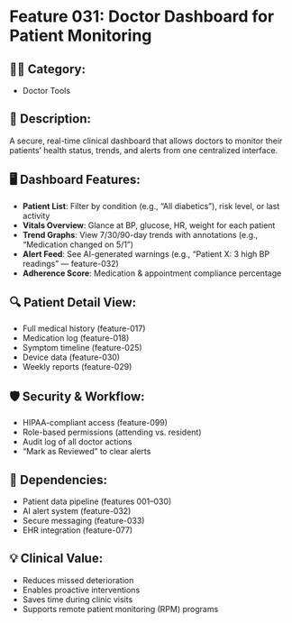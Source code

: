# Feature 031: Doctor Dashboard for Patient Monitoring

## 👨‍⚕️ Category:
- Doctor Tools

## 📝 Description:
A secure, real-time clinical dashboard that allows doctors to monitor their patients’ health status, trends, and alerts from one centralized interface.

## 🖥️ Dashboard Features:
- **Patient List**: Filter by condition (e.g., “All diabetics”), risk level, or last activity
- **Vitals Overview**: Glance at BP, glucose, HR, weight for each patient
- **Trend Graphs**: View 7/30/90-day trends with annotations (e.g., “Medication changed on 5/1”)
- **Alert Feed**: See AI-generated warnings (e.g., “Patient X: 3 high BP readings” — feature-032)
- **Adherence Score**: Medication & appointment compliance percentage

## 🔍 Patient Detail View:
- Full medical history (feature-017)
- Medication log (feature-018)
- Symptom timeline (feature-025)
- Device data (feature-030)
- Weekly reports (feature-029)

## 🛡️ Security & Workflow:
- HIPAA-compliant access (feature-099)
- Role-based permissions (attending vs. resident)
- Audit log of all doctor actions
- “Mark as Reviewed” to clear alerts

## 🔄 Dependencies:
- Patient data pipeline (features 001–030)
- AI alert system (feature-032)
- Secure messaging (feature-033)
- EHR integration (feature-077)

## 💡 Clinical Value:
- Reduces missed deterioration
- Enables proactive interventions
- Saves time during clinic visits
- Supports remote patient monitoring (RPM) programs
